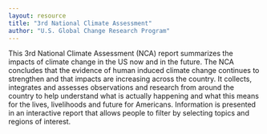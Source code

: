 ```yaml
---
layout: resource
title: "3rd National Climate Assessment"
author: "U.S. Global Change Research Program"
---
```


This 3rd National Climate Assessment (NCA) report summarizes the impacts of climate change in the US now and in the future. The NCA concludes that the evidence of human induced climate change continues to strengthen and that impacts are increasing across the country. It collects, integrates and assesses observations and research from around the country to help understand what is actually happening and what this means for the lives, livelihoods and future for Americans. Information is presented in an interactive report that allows people to filter by selecting topics and regions of interest.